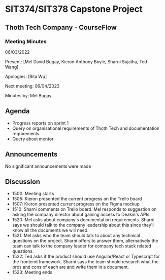 # SIT374/SIT378 Capstone Project

## Thoth Tech Company - CourseFlow

### Meeting Minutes

06/03/2022

Present: [Mel David Bugay, Kieron Anthony Boyle, Sharni Sujatha, Ted Wang]

Apologies: [Rita Wu]

Next meeting: 06/04/2023

Minutes by: Mel Bugay

## Agenda

- Progress reports on sprint 1
- Query on organisational requirements of Thoth Tech and documentation requirements
- Query about mentor

## Announcements

No significant announcements were made

## Discussion

- 1500: Meeting starts
- 1505: Kieron presented the current progress on the Trello board
- 1507: Kieron presented current progress on the Figma mockup
- 1510: Sharni comments on Trello board. Mel responds to suggestion on asking the company director
  about gaining access to Deakin's APIs.
- 1520: Mel asks about company's documentation requirements. Sharni says we should talk to the
  company leadership about this since they'll know all the documents we will need.
- 1521: Mel asks who the team should talk to about any technical questions on the project. Sharni
  offers to answer them, alternatively the team can talk to the company leader for company tech
  stack related questions.
- 1522: Ted asks if the product should use Angular/React or Typescript for the frontend framework.
  Sharni says the team should research what the pros and cons of each are and write them in a
  document.
- 1523: Meeting ends
